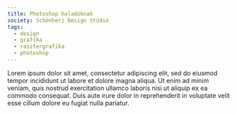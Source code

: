 ```yaml
---
title: Photoshop haladóknak
society: Schönherz Design Stúdió
tags:
  - design
  - grafika
  - rasztergrafika
  - photoshop
---
```


Lorem ipsum dolor sit amet, consectetur adipiscing elit, sed do eiusmod tempor incididunt ut labore et dolore magna aliqua. Ut enim ad minim veniam, quis nostrud exercitation ullamco laboris nisi ut aliquip ex ea commodo consequat. Duis aute irure dolor in reprehenderit in voluptate velit esse cillum dolore eu fugiat nulla pariatur.
